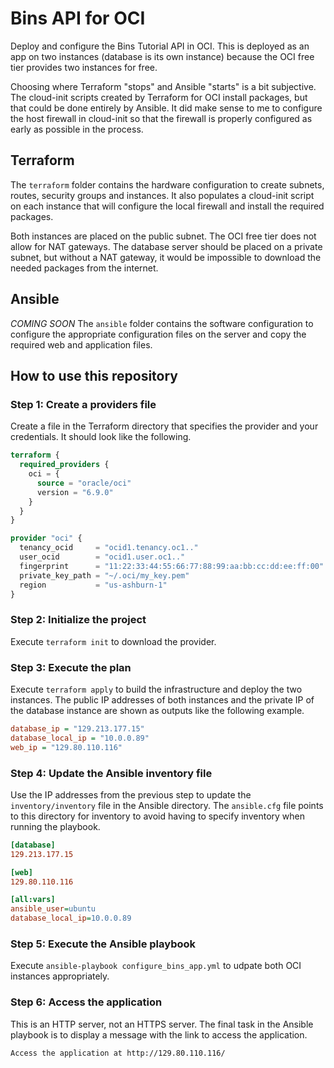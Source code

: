 # Bins API for OCI

Deploy and configure the Bins Tutorial API in OCI. This is deployed as an app on two instances (database is its own instance) because the OCI free tier provides two instances for free.

Choosing where Terraform "stops" and Ansible "starts" is a bit subjective. The cloud-init scripts created by Terraform for OCI install packages, but that could be done entirely by Ansible. It did make sense to me to configure the host firewall in cloud-init so that the firewall is properly configured as early as possible in the process.

## Terraform

The `terraform` folder contains the hardware configuration to create subnets, routes, security groups and instances. It also populates a cloud-init script on each instance that will configure the local firewall and install the required packages.

Both instances are placed on the public subnet. The OCI free tier does not allow for NAT gateways. The database server should be placed on a private subnet, but without a NAT gateway, it would be impossible to download the needed packages from the internet. 

## Ansible

*COMING SOON* The `ansible` folder contains the software configuration to configure the appropriate configuration files on the server and copy the required web and application files.

## How to use this repository

### Step 1: Create a providers file

Create a file in the Terraform directory that specifies the provider and your credentials. It should look like the following.

```terraform
terraform {
  required_providers {
    oci = {
      source = "oracle/oci"
      version = "6.9.0"
    }
  }
}

provider "oci" {
  tenancy_ocid     = "ocid1.tenancy.oc1.."
  user_ocid        = "ocid1.user.oc1.."
  fingerprint      = "11:22:33:44:55:66:77:88:99:aa:bb:cc:dd:ee:ff:00"
  private_key_path = "~/.oci/my_key.pem"
  region           = "us-ashburn-1"
}
```

### Step 2: Initialize the project

Execute `terraform init` to download the provider.

### Step 3: Execute the plan

Execute `terraform apply` to build the infrastructure and deploy the two instances. The public IP addresses of both instances and the private IP of the database instance are shown as outputs like the following example.

```ini
database_ip = "129.213.177.15"
database_local_ip = "10.0.0.89"
web_ip = "129.80.110.116"
```

### Step 4: Update the Ansible inventory file

Use the IP addresses from the previous step to update the `inventory/inventory` file in the Ansible directory. The `ansible.cfg` file points to this directory for inventory to avoid having to specify inventory when running the playbook.

```ini
[database]
129.213.177.15

[web]
129.80.110.116

[all:vars]
ansible_user=ubuntu 
database_local_ip=10.0.0.89
```

### Step 5: Execute the Ansible playbook

Execute `ansible-playbook configure_bins_app.yml` to udpate both OCI instances appropriately.

### Step 6: Access the application

This is an HTTP server, not an HTTPS server. The final task in the Ansible playbook is to display a message with the link to access the application.

`Access the application at http://129.80.110.116/`

